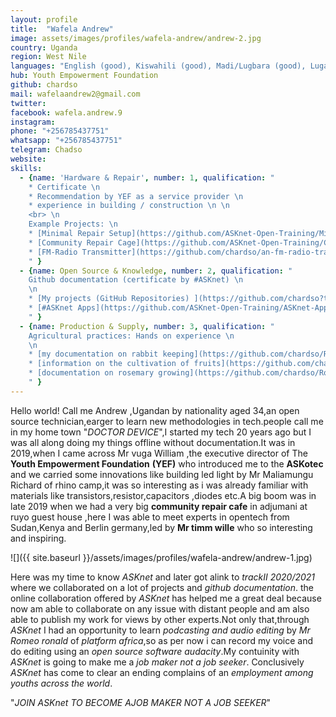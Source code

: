 ```yaml
---
layout: profile
title:  "Wafela Andrew"
image: assets/images/profiles/wafela-andrew/andrew-2.jpg
country: Uganda
region: West Nile
languages: "English (good), Kiswahili (good), Madi/Lugbara (good), Luganda/Lugisu (good)"
hub: Youth Empowerment Foundation
github: chardso
mail: wafelaandrew2@gmail.com
twitter: 
facebook: wafela.andrew.9
instagram: 
phone: "+256785437751"
whatsapp: "+256785437751"
telegram: Chadso
website: 
skills:
  - {name: 'Hardware & Repair', number: 1, qualification: " 
    * Certificate \n 
    * Recommendation by YEF as a service provider \n
    * experience in building / construction \n \n
    <br> \n
    Example Projects: \n
    * [Minimal Repair Setup](https://github.com/ASKnet-Open-Training/Minimal-Repair-Setup) \n
    * [Community Repair Cage](https://github.com/ASKnet-Open-Training/CommunityRepairCafe/issues) \n
    * [FM-Radio Transmitter](https://github.com/chardso/an-fm-radio-transmitter)
    " }
  - {name: Open Source & Knowledge, number: 2, qualification: " 
    Github documentation (certificate by #ASKnet) \n
    \n
    * [My projects (GitHub Repositories) ](https://github.com/chardso?tab=repositories) \n
    * [#ASKnet Apps](https://github.com/ASKnet-Open-Training/ASKnet-Apps/issues) (more to come)
    " }
  - {name: Production & Supply, number: 3, qualification: " 
    Agricultural practices: Hands on experience \n
    \n
    * [my documentation on rabbit keeping](https://github.com/chardso/Rabbitry) \n
    * [information on the cultivation of fruits](https://github.com/chardso/fruit-culture-fruit-farming) \n
    * [documentation on rosemary growing](https://github.com/chardso/Rosemary-growing)
    " }
---
```


Hello world! Call me Andrew ,Ugandan by nationality aged 34,an open source technician,earger to learn new methodologies in tech.people call me in
my home town "*DOCTOR DEVICE*",I started my tech 20 years ago but I was all along doing my things offline without documentation.It was in 2019,when I came across Mr vuga William ,the executive director of The **Youth Empowerment Foundation** **(YEF)** who introduced me to the **ASKotec** and we carried some innovations like building led light by Mr Maliamungu Richard of rhino camp,it was so interesting as i was already familiar with materials like transistors,resistor,capacitors ,diodes etc.A big boom was in late 2019 when we had a very big **community repair cafe** in adjumani at ruyo guest house ,here I was able to meet experts in opentech from Sudan,Kenya and Berlin germany,led by **Mr timm wille** who so interesting and inspiring.

![]({{ site.baseurl }}/assets/images/profiles/wafela-andrew/andrew-1.jpg)

Here was my time to know *ASKnet* and later got alink to *trackII 2020/2021* where we collaborated on a lot of projects and *github documentation*. the online collaboration offered by *ASKnet* has helped me a great deal because now am able to collaborate on any issue with distant people and am also able to publish my work for views by other experts.Not only that,through *ASKnet* I had an opportunity to learn *podcasting and audio editing* by *Mr Romeo ronald* of *platform africa*,so as per now i can record my voice and do editing using an *open source software audacity*.My contuinity with *ASKnet* is going to make me a *job maker not a job seeker*.
Conclusively *ASKnet* has come to clear an ending complains of an *employment among youths across the world*.

"*JOIN ASKnet TO BECOME AJOB MAKER NOT A JOB SEEKER*"
